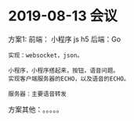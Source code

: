 # 2019-08-13 会议
   方案1:
    前端： 小程序      js h5
    后端：Go

    实现：websocket，json。

    小程序，小程序搭起来，按钮，语音问题。
    实现客户端服务器的ECHO，以及语音的ECHO。
    
    服务器：主要语音转发



  方案其他：。。。。。




